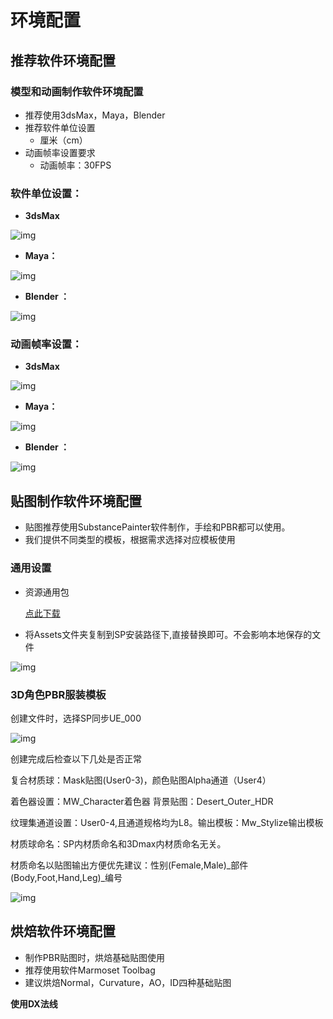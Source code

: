 # 环境配置

## 推荐软件环境配置

### 模型和动画制作软件环境配置

- 推荐使用3dsMax，Maya，Blender
- 推荐软件单位设置
  - 厘米（cm）
- 动画帧率设置要求
  - 动画帧率：30FPS

### 软件单位设置：  

-  **3dsMax**

![img](https://arkimg.ark.online/1689238733632-9.png)

- **Maya：**    

![img](https://arkimg.ark.online/1689238733631-1.png)

- **Blender ：**                                              

![img](https://arkimg.ark.online/1689238733631-2.png)

### 动画帧率设置：

-  **3dsMax**

![img](https://arkimg.ark.online/1689238733631-3.png)

- **Maya：**

![img](https://arkimg.ark.online/1689238733631-4.png)

- **Blender ：** 

![img](https://arkimg.ark.online/1689238733631-5.png)

## 贴图制作软件环境配置

- 贴图推荐使用SubstancePainter软件制作，手绘和PBR都可以使用。
- 我们提供不同类型的模板，根据需求选择对应模板使用

### 通用设置

- 资源通用包
  
  [点此下载](https://arkimg.ark.online/%E8%B4%B4%E5%9B%BE%E5%88%B6%E4%BD%9C%E8%BD%AF%E4%BB%B6%E7%8E%AF%E5%A2%83%E9%85%8D%E7%BD%AE.zip) 
- 将Assets文件夹复制到SP安装路径下,直接替换即可。不会影响本地保存的文件

![img](https://arkimg.ark.online/1689238733631-6.png)

### 3D角色PBR服装模板

创建文件时，选择SP同步UE_000

![img](https://arkimg.ark.online/1689238733631-7.png)

创建完成后检查以下几处是否正常

复合材质球：Mask贴图(User0-3)，颜色贴图Alpha通道（User4）

着色器设置：MW_Character着色器    背景贴图：Desert_Outer_HDR

纹理集通道设置：User0-4,且通道规格均为L8。输出模板：Mw_Stylize输出模板

材质球命名：SP内材质命名和3Dmax内材质命名无关。

材质命名以贴图输出方便优先建议：性别(Female,Male)_部件(Body,Foot,Hand,Leg)_编号

![img](https://arkimg.ark.online/1689238733632-8.png)

## 烘焙软件环境配置

- 制作PBR贴图时，烘焙基础贴图使用
- 推荐使用软件Marmoset Toolbag
- 建议烘焙Normal，Curvature，AO，ID四种基础贴图

**使用DX法线**